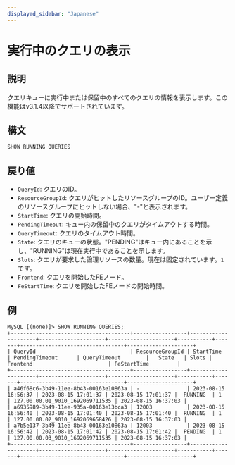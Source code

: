 ```yaml
---
displayed_sidebar: "Japanese"
---
```


# 実行中のクエリの表示

## 説明

クエリキューに実行中または保留中のすべてのクエリの情報を表示します。この機能はv3.1.4以降でサポートされています。

## 構文

```SQL
SHOW RUNNING QUERIES
```

## 戻り値

- `QueryId`: クエリのID。
- `ResourceGroupId`: クエリがヒットしたリソースグループのID。ユーザー定義のリソースグループにヒットしない場合、"-"と表示されます。
- `StartTime`: クエリの開始時間。
- `PendingTimeout`: キュー内の保留中のクエリがタイムアウトする時間。
- `QueryTimeout`: クエリのタイムアウト時間。
- `State`: クエリのキューの状態。"PENDING"はキュー内にあることを示し、"RUNNING"は現在実行中であることを示します。
- `Slots`: クエリが要求した論理リソースの数量。現在は固定されています。`1` です。
- `Frontend`: クエリを開始したFEノード。
- `FeStartTime`: クエリを開始したFEノードの開始時間。

## 例

```Plain
MySQL [(none)]> SHOW RUNNING QUERIES;
+--------------------------------------+-----------------+---------------------+---------------------+---------------------+-----------+-------+---------------------------------+---------------------+
| QueryId                              | ResourceGroupId | StartTime           | PendingTimeout      | QueryTimeout        |   State   | Slots | Frontend                        | FeStartTime         |
+--------------------------------------+-----------------+---------------------+---------------------+---------------------+-----------+-------+---------------------------------+---------------------+
| a46f68c6-3b49-11ee-8b43-00163e10863a | -               | 2023-08-15 16:56:37 | 2023-08-15 17:01:37 | 2023-08-15 17:01:37 |  RUNNING  | 1     | 127.00.00.01_9010_1692069711535 | 2023-08-15 16:37:03 |
| a6935989-3b49-11ee-935a-00163e13bca3 | 12003           | 2023-08-15 16:56:40 | 2023-08-15 17:01:40 | 2023-08-15 17:01:40 |  RUNNING  | 1     | 127.00.00.02_9010_1692069658426 | 2023-08-15 16:37:03 |
| a7b5e137-3b49-11ee-8b43-00163e10863a | 12003           | 2023-08-15 16:56:42 | 2023-08-15 17:01:42 | 2023-08-15 17:01:42 |  PENDING  | 1     | 127.00.00.03_9010_1692069711535 | 2023-08-15 16:37:03 |
+--------------------------------------+-----------------+---------------------+---------------------+---------------------+-----------+-------+---------------------------------+---------------------+
```